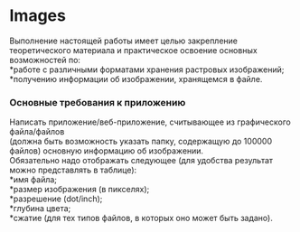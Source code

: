 # Images

Выполнение настоящей работы имеет целью закрепление теоретического материала и практическое освоение основных возможностей по:<br>
*работе с различными форматами хранения растровых изображений;<br>
*получению информации об изображении, хранящемся в файле.

### Основные требования к приложению 
Написать приложение/веб-приложение, считывающее из графического файла/файлов<br>
(должна быть возможность указать папку, содержащую до 100000 файлов) основную информацию об изображении.<br>
Обязательно надо отображать следующее (для удобства результат можно представлять в таблице):<br>
*имя файла;<br>
*размер изображения (в пикселях);<br>
*разрешение (dot/inch);<br>
*глубина цвета;<br>
*сжатие (для тех типов файлов, в которых оно может быть задано). 
